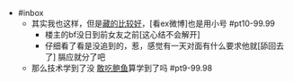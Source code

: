 - #inbox
    - 其实我也这样，但是[藏的比较好](https://bbs.saraba1st.com/2b/thread-1998751-6-1.html)，[看ex微博]也是用小号 #pt10-99.99
        - 楼主的bf没日到前女友之前[这心结不会解开]
        - 仔细看了看是没追到的，惹，感觉有一天对面有什么要求他就[舔回去了]
膈应就分了吧
    - 那么技术学到了没
[敢吃鲍鱼](https://bbs.saraba1st.com/2b/forum.php?mod=viewthread&tid=1998514&extra=page%3D1%26filter%3Dtypeid%26typeid%3D139&page=2)算学到了吗 #pt9-99.98
